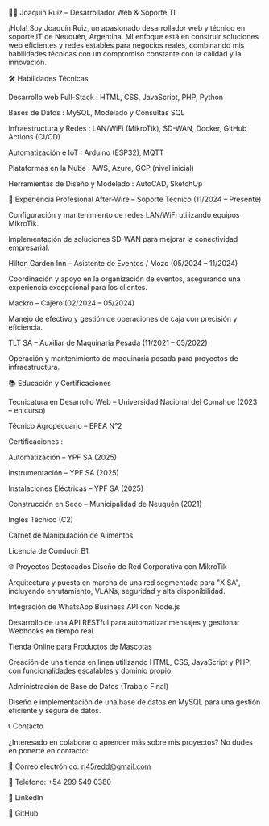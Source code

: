 👨‍💻 Joaquín Ruiz – Desarrollador Web & Soporte TI

¡Hola! Soy Joaquín Ruiz, un apasionado desarrollador web y técnico en soporte IT de Neuquén, Argentina. Mi enfoque está en construir soluciones web eficientes y redes estables para negocios reales, combinando mis habilidades técnicas con un compromiso constante con la calidad y la innovación.

🛠️ Habilidades Técnicas

Desarrollo web Full-Stack : HTML, CSS, JavaScript, PHP, Python

Bases de Datos : MySQL, Modelado y Consultas SQL

Infraestructura y Redes : LAN/WiFi (MikroTik), SD-WAN, Docker, GitHub Actions (CI/CD)

Automatización e IoT : Arduino (ESP32), MQTT

Plataformas en la Nube : AWS, Azure, GCP (nivel inicial)

Herramientas de Diseño y Modelado : AutoCAD, SketchUp

💼 Experiencia Profesional
After-Wire – Soporte Técnico (11/2024 – Presente)

Configuración y mantenimiento de redes LAN/WiFi utilizando equipos MikroTik.

Implementación de soluciones SD-WAN para mejorar la conectividad empresarial.

Hilton Garden Inn – Asistente de Eventos / Mozo (05/2024 – 11/2024)

Coordinación y apoyo en la organización de eventos, asegurando una experiencia excepcional para los clientes.

Mackro – Cajero (02/2024 – 05/2024)

Manejo de efectivo y gestión de operaciones de caja con precisión y eficiencia.

TLT SA – Auxiliar de Maquinaria Pesada (11/2021 – 05/2022)

Operación y mantenimiento de maquinaria pesada para proyectos de infraestructura.

📚 Educación y Certificaciones

Tecnicatura en Desarrollo Web – Universidad Nacional del Comahue (2023 – en curso)

Técnico Agropecuario – EPEA N°2

Certificaciones :

Automatización – YPF SA (2025)

Instrumentación – YPF SA (2025)

Instalaciones Eléctricas – YPF SA (2025)

Construcción en Seco – Municipalidad de Neuquén (2021)

Inglés Técnico (C2)

Carnet de Manipulación de Alimentos

Licencia de Conducir B1

🌐 Proyectos Destacados
Diseño de Red Corporativa con MikroTik

Arquitectura y puesta en marcha de una red segmentada para "X SA", incluyendo enrutamiento, VLANs, seguridad y alta disponibilidad.

Integración de WhatsApp Business API con Node.js

Desarrollo de una API RESTful para automatizar mensajes y gestionar Webhooks en tiempo real.

Tienda Online para Productos de Mascotas

Creación de una tienda en línea utilizando HTML, CSS, JavaScript y PHP, con funcionalidades escalables y dominio propio.

Administración de Base de Datos (Trabajo Final)

Diseño e implementación de una base de datos en MySQL para una gestión eficiente y segura de datos.

📞 Contacto

¿Interesado en colaborar o aprender más sobre mis proyectos? No dudes en ponerte en contacto:

📧 Correo electrónico: rj45redd@gmail.com

📱 Teléfono: +54 299 549 0380

🔗 LinkedIn

🔗 GitHub

